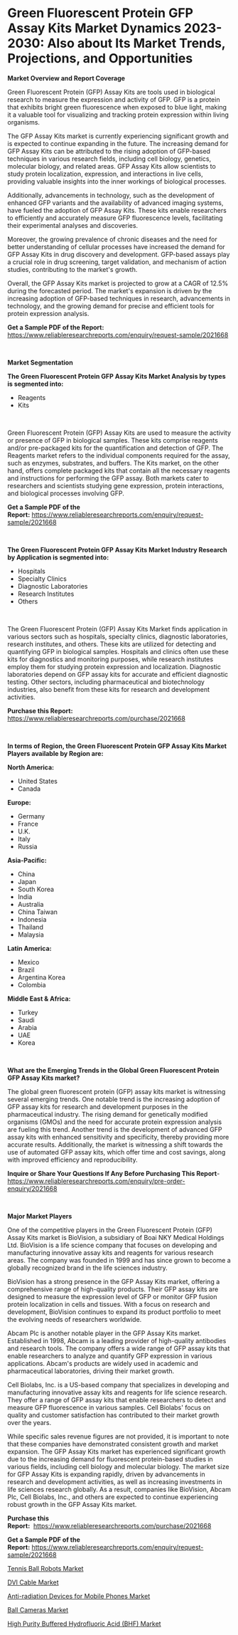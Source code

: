 <p><h1>Green Fluorescent Protein GFP Assay Kits Market Dynamics 2023-2030: Also about Its Market Trends, Projections, and Opportunities</h1></p><p><strong>Market Overview and Report Coverage</strong></p>
<p><p>Green Fluorescent Protein (GFP) Assay Kits are tools used in biological research to measure the expression and activity of GFP. GFP is a protein that exhibits bright green fluorescence when exposed to blue light, making it a valuable tool for visualizing and tracking protein expression within living organisms.</p><p>The GFP Assay Kits market is currently experiencing significant growth and is expected to continue expanding in the future. The increasing demand for GFP Assay Kits can be attributed to the rising adoption of GFP-based techniques in various research fields, including cell biology, genetics, molecular biology, and related areas. GFP Assay Kits allow scientists to study protein localization, expression, and interactions in live cells, providing valuable insights into the inner workings of biological processes.</p><p>Additionally, advancements in technology, such as the development of enhanced GFP variants and the availability of advanced imaging systems, have fueled the adoption of GFP Assay Kits. These kits enable researchers to efficiently and accurately measure GFP fluorescence levels, facilitating their experimental analyses and discoveries.</p><p>Moreover, the growing prevalence of chronic diseases and the need for better understanding of cellular processes have increased the demand for GFP Assay Kits in drug discovery and development. GFP-based assays play a crucial role in drug screening, target validation, and mechanism of action studies, contributing to the market's growth.</p><p>Overall, the GFP Assay Kits market is projected to grow at a CAGR of 12.5% during the forecasted period. The market's expansion is driven by the increasing adoption of GFP-based techniques in research, advancements in technology, and the growing demand for precise and efficient tools for protein expression analysis.</p></p>
<p><strong>Get a Sample PDF of the Report:</strong> <a href="https://www.reliableresearchreports.com/enquiry/request-sample/2021668">https://www.reliableresearchreports.com/enquiry/request-sample/2021668</a></p>
<p>&nbsp;</p>
<p><strong>Market Segmentation</strong></p>
<p><strong>The Green Fluorescent Protein GFP Assay Kits Market Analysis by types is segmented into:</strong></p>
<p><ul><li>Reagents</li><li>Kits</li></ul></p>
<p>&nbsp;</p>
<p><p>Green Fluorescent Protein (GFP) Assay Kits are used to measure the activity or presence of GFP in biological samples. These kits comprise reagents and/or pre-packaged kits for the quantification and detection of GFP. The Reagents market refers to the individual components required for the assay, such as enzymes, substrates, and buffers. The Kits market, on the other hand, offers complete packaged kits that contain all the necessary reagents and instructions for performing the GFP assay. Both markets cater to researchers and scientists studying gene expression, protein interactions, and biological processes involving GFP.</p></p>
<p><strong>Get a Sample PDF of the Report:</strong>&nbsp;<a href="https://www.reliableresearchreports.com/enquiry/request-sample/2021668">https://www.reliableresearchreports.com/enquiry/request-sample/2021668</a></p>
<p>&nbsp;</p>
<p><strong>The Green Fluorescent Protein GFP Assay Kits Market Industry Research by Application is segmented into:</strong></p>
<p><ul><li>Hospitals</li><li>Specialty Clinics</li><li>Diagnostic Laboratories</li><li>Research Institutes</li><li>Others</li></ul></p>
<p>&nbsp;</p>
<p><p>The Green Fluorescent Protein (GFP) Assay Kits Market finds application in various sectors such as hospitals, specialty clinics, diagnostic laboratories, research institutes, and others. These kits are utilized for detecting and quantifying GFP in biological samples. Hospitals and clinics often use these kits for diagnostics and monitoring purposes, while research institutes employ them for studying protein expression and localization. Diagnostic laboratories depend on GFP assay kits for accurate and efficient diagnostic testing. Other sectors, including pharmaceutical and biotechnology industries, also benefit from these kits for research and development activities.</p></p>
<p><strong>Purchase this Report:</strong>&nbsp; <a href="https://www.reliableresearchreports.com/purchase/2021668">https://www.reliableresearchreports.com/purchase/2021668</a></p>
<p>&nbsp;</p>
<p><strong>In terms of Region, the Green Fluorescent Protein GFP Assay Kits Market Players available by Region are:</strong></p>
<p>
    <p> <strong> North America: </strong>
        <ul>
            <li>United States</li>
            <li>Canada</li>
        </ul>
        </p> 
    <p> <strong> Europe: </strong>
        <ul>
            <li>Germany</li>
            <li>France</li>
            <li>U.K.</li>
            <li>Italy</li>
            <li>Russia</li>
        </ul>
        </p> 
    <p> <strong> Asia-Pacific: </strong>
        <ul>
            <li>China</li>
            <li>Japan</li>
            <li>South Korea</li>
            <li>India</li>
            <li>Australia</li>
            <li>China Taiwan</li>
            <li>Indonesia</li>
            <li>Thailand</li>
            <li>Malaysia</li>
        </ul>
        </p> 
    <p> <strong> Latin America: </strong>
        <ul>
            <li>Mexico</li>
            <li>Brazil</li>
            <li>Argentina Korea</li>
            <li>Colombia</li>
        </ul>
        </p> 
    <p> <strong> Middle East & Africa: </strong>
        <ul>
            <li>Turkey</li>
            <li>Saudi</li>
            <li>Arabia</li>
            <li>UAE</li>
            <li>Korea</li>
        </ul>
    </p>
    </p>
<p>&nbsp;</p>
<p><strong>What are the Emerging Trends in the Global Green Fluorescent Protein GFP Assay Kits market?</strong></p>
<p><p>The global green fluorescent protein (GFP) assay kits market is witnessing several emerging trends. One notable trend is the increasing adoption of GFP assay kits for research and development purposes in the pharmaceutical industry. The rising demand for genetically modified organisms (GMOs) and the need for accurate protein expression analysis are fueling this trend. Another trend is the development of advanced GFP assay kits with enhanced sensitivity and specificity, thereby providing more accurate results. Additionally, the market is witnessing a shift towards the use of automated GFP assay kits, which offer time and cost savings, along with improved efficiency and reproducibility.</p></p>
<p><strong>Inquire or Share Your Questions If Any Before Purchasing This Report</strong>- <a href="https://www.reliableresearchreports.com/enquiry/pre-order-enquiry/2021668">https://www.reliableresearchreports.com/enquiry/pre-order-enquiry/2021668</a></p>
<p>&nbsp;</p>
<p><strong>Major Market Players</strong></p>
<p><p>One of the competitive players in the Green Fluorescent Protein (GFP) Assay Kits market is BioVision, a subsidiary of Boai NKY Medical Holdings Ltd. BioVision is a life science company that focuses on developing and manufacturing innovative assay kits and reagents for various research areas. The company was founded in 1999 and has since grown to become a globally recognized brand in the life sciences industry.</p><p>BioVision has a strong presence in the GFP Assay Kits market, offering a comprehensive range of high-quality products. Their GFP assay kits are designed to measure the expression level of GFP or monitor GFP fusion protein localization in cells and tissues. With a focus on research and development, BioVision continues to expand its product portfolio to meet the evolving needs of researchers worldwide.</p><p>Abcam Plc is another notable player in the GFP Assay Kits market. Established in 1998, Abcam is a leading provider of high-quality antibodies and research tools. The company offers a wide range of GFP assay kits that enable researchers to analyze and quantify GFP expression in various applications. Abcam's products are widely used in academic and pharmaceutical laboratories, driving their market growth.</p><p>Cell Biolabs, Inc. is a US-based company that specializes in developing and manufacturing innovative assay kits and reagents for life science research. They offer a range of GFP assay kits that enable researchers to detect and measure GFP fluorescence in various samples. Cell Biolabs' focus on quality and customer satisfaction has contributed to their market growth over the years.</p><p>While specific sales revenue figures are not provided, it is important to note that these companies have demonstrated consistent growth and market expansion. The GFP Assay Kits market has experienced significant growth due to the increasing demand for fluorescent protein-based studies in various fields, including cell biology and molecular biology. The market size for GFP Assay Kits is expanding rapidly, driven by advancements in research and development activities, as well as increasing investments in life sciences research globally. As a result, companies like BioVision, Abcam Plc, Cell Biolabs, Inc., and others are expected to continue experiencing robust growth in the GFP Assay Kits market.</p></p>
<p><strong>Purchase this Report:</strong>&nbsp;&nbsp;<a href="https://www.reliableresearchreports.com/purchase/2021668">https://www.reliableresearchreports.com/purchase/2021668</a></p>
<p></p>
<p><strong>Get a Sample PDF of the Report:</strong>&nbsp;<a href="https://www.reliableresearchreports.com/enquiry/request-sample/2021668">https://www.reliableresearchreports.com/enquiry/request-sample/2021668</a></p>
<p><p><a href="https://github.com/RichRobinson5/Market-Research-Report-List-2/blob/main/tennis-ball-robots-market.md">Tennis Ball Robots Market</a></p><p><a href="https://www.linkedin.com/pulse/dvi-cable-market-size-2023-2030-global-industrial-analysis-ky8te/">DVI Cable Market</a></p><p><a href="https://github.com/JameTravis/Market-Research-Report-List-2/blob/main/anti-radiation-devices-for-mobile-phones-market.md">Anti-radiation Devices for Mobile Phones Market</a></p><p><a href="https://www.linkedin.com/pulse/ball-cameras-market-insights-players-forecast-till-bd2zf/">Ball Cameras Market</a></p><p><a href="https://medium.com/@amrutreliable23/high-purity-buffered-hydrofluoric-acid-bhf-market-outlook-industry-overview-and-forecast-2023-dbaec9da4fab">High Purity Buffered Hydrofluoric Acid (BHF) Market</a></p></p>